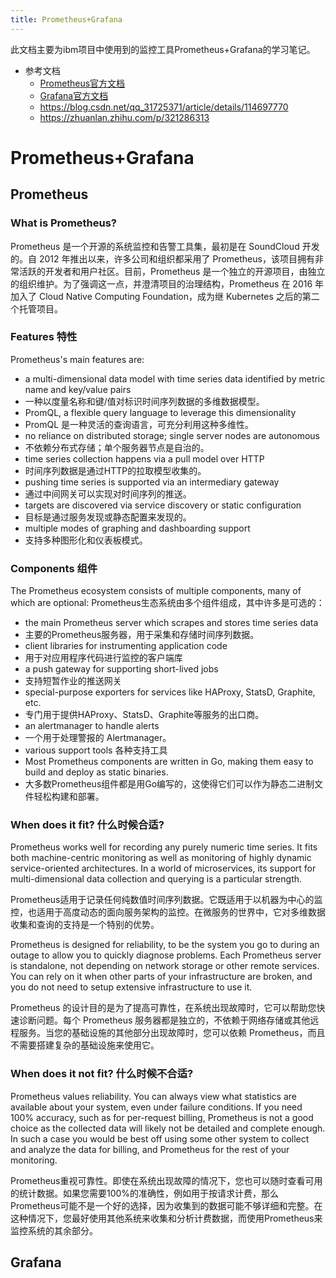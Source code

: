 ```yaml
---
title: Prometheus+Grafana
---
```

此文档主要为ibm项目中使用到的监控工具Prometheus+Grafana的学习笔记。

- 参考文档
  - [Prometheus官方文档](https://prometheus.io/docs/introduction/overview/)
  - [Grafana官方文档](https://grafana.com/docs/grafana/latest/getting-started/getting-started-prometheus/)
  - https://blog.csdn.net/qq_31725371/article/details/114697770
  - https://zhuanlan.zhihu.com/p/321286313
# Prometheus+Grafana
## Prometheus
### What is Prometheus?
Prometheus 是一个开源的系统监控和告警工具集，最初是在 SoundCloud 开发的。自 2012 年推出以来，许多公司和组织都采用了 Prometheus，该项目拥有非常活跃的开发者和用户社区。目前，Prometheus 是一个独立的开源项目，由独立的组织维护。为了强调这一点，并澄清项目的治理结构，Prometheus 在 2016 年加入了 Cloud Native Computing Foundation，成为继 Kubernetes 之后的第二个托管项目。
### Features 特性
Prometheus's main features are:
- a multi-dimensional data model with time series data identified by metric name and key/value pairs
- 一种以度量名称和键/值对标识时间序列数据的多维数据模型。
- PromQL, a flexible query language to leverage this dimensionality
- PromQL 是一种灵活的查询语言，可充分利用这种多维性。
- no reliance on distributed storage; single server nodes are autonomous
- 不依赖分布式存储；单个服务器节点是自治的。
- time series collection happens via a pull model over HTTP
- 时间序列数据是通过HTTP的拉取模型收集的。
- pushing time series is supported via an intermediary gateway
- 通过中间网关可以实现对时间序列的推送。
- targets are discovered via service discovery or static configuration
- 目标是通过服务发现或静态配置来发现的。
- multiple modes of graphing and dashboarding support
- 支持多种图形化和仪表板模式。

### Components 组件
The Prometheus ecosystem consists of multiple components, many of which are optional:
Prometheus生态系统由多个组件组成，其中许多是可选的：

- the main Prometheus server which scrapes and stores time series data
- 主要的Prometheus服务器，用于采集和存储时间序列数据。
- client libraries for instrumenting application code
- 用于对应用程序代码进行监控的客户端库
- a push gateway for supporting short-lived jobs
- 支持短暂作业的推送网关
- special-purpose exporters for services like HAProxy, StatsD, Graphite, etc.
- 专门用于提供HAProxy、StatsD、Graphite等服务的出口商。
- an alertmanager to handle alerts
- 一个用于处理警报的 Alertmanager。
- various support tools 各种支持工具
- Most Prometheus components are written in Go, making them easy to build and deploy as static binaries.
- 大多数Prometheus组件都是用Go编写的，这使得它们可以作为静态二进制文件轻松构建和部署。
### When does it fit? 什么时候合适?

Prometheus works well for recording any purely numeric time series. It fits both machine-centric monitoring as well as monitoring of highly dynamic service-oriented architectures. In a world of microservices, its support for multi-dimensional data collection and querying is a particular strength.

Prometheus适用于记录任何纯数值时间序列数据。它既适用于以机器为中心的监控，也适用于高度动态的面向服务架构的监控。在微服务的世界中，它对多维数据收集和查询的支持是一个特别的优势。

Prometheus is designed for reliability, to be the system you go to during an outage to allow you to quickly diagnose problems. Each Prometheus server is standalone, not depending on network storage or other remote services. You can rely on it when other parts of your infrastructure are broken, and you do not need to setup extensive infrastructure to use it.

Prometheus 的设计目的是为了提高可靠性，在系统出现故障时，它可以帮助您快速诊断问题。每个 Prometheus 服务器都是独立的，不依赖于网络存储或其他远程服务。当您的基础设施的其他部分出现故障时，您可以依赖 Prometheus，而且不需要搭建复杂的基础设施来使用它。

### When does it not fit? 什么时候不合适?

Prometheus values reliability. You can always view what statistics are available about your system, even under failure conditions. If you need 100% accuracy, such as for per-request billing, Prometheus is not a good choice as the collected data will likely not be detailed and complete enough. In such a case you would be best off using some other system to collect and analyze the data for billing, and Prometheus for the rest of your monitoring.

Prometheus重视可靠性。即使在系统出现故障的情况下，您也可以随时查看可用的统计数据。如果您需要100%的准确性，例如用于按请求计费，那么Prometheus可能不是一个好的选择，因为收集到的数据可能不够详细和完整。在这种情况下，您最好使用其他系统来收集和分析计费数据，而使用Prometheus来监控系统的其余部分。

## Grafana